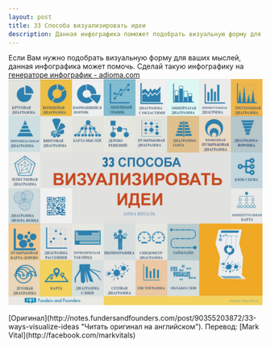 ```yaml
---
layout: post
title: 33 Способа визуализировать идеи
description: Данная инфографика поможет подобрать визуальную форму для ваших мыслей
---
```


Если Вам нужно подобрать визуальную форму для ваших мыслей, данная инфографика может помочь.
Сделай такую инфографику на [генераторе инфографик - adioma.com](http://fundersandfounders.com/how-mark-zuckerberg-started/ "Adioma - генератор инфографики")
![Как появился Pinterest - инфографика](/img/33-sposoba-vizualizirovat-idei.jpg)
<p class="credits">[Оригинал](http://notes.fundersandfounders.com/post/90355203872/33-ways-visualize-ideas "Читать оригинал на английском"). Перевод: [Mark Vital](http://facebook.com/markvitals)</p>
